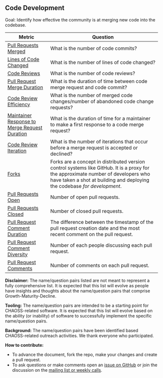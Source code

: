 ## Code Development

Goal: Identify how effective the community is at merging new code into the codebase.

Metric | Question
--- | ---
[Pull Requests Merged](../../metrics/pull-requests-merged.md) | What is the number of code commits?
[Lines of Code Changed](../../metrics/code-lines-of-code-changed.md) | What is the number of lines of code changed?
[Code Reviews](../../metrics/pull-requests-code-reviews.md) | What is the number of code reviews?
[Pull Request Merge Duration](../../metrics/pull-requests-merge-duration.md) | What is the duration of time between code merge request and code commit?
[Code Review Efficiency](../../metrics/pull-requests-code-reviews-efficiency.md) | What is the number of merged code changes/number of abandoned code change requests?
[Maintainer Response to Merge Request Duration](../../metrics/pull-requests-maintainer-response-duration.md) | What is the duration of time for a maintainer to make a first response to a code merge request?
[Code Review Iteration](../../metrics/pull-requests-code-reviews-iteration.md) | What is the number of iterations that occur before a merge request is accepted or declined?
[Forks](../../metrics/forks.md) | Forks are a concept in distributed version control systems like GitHub. It is a proxy for the approximate number of developers who have taken a shot at building and deploying the codebase *for development*.
[Pull Requests Open](../../metrics/pull-requests-open.md) | Number of open pull requests.
[Pull Requests Closed](../../metrics/pull-requests-closed.md) | Number of closed pull requests.
[Pull Request Comment Duration](../../metrics/pull-requests-comment-duration.md) | The difference between the timestamp of the pull request creation date and the most recent comment on the pull request.
[Pull Request Comment Diversity](../../metrics/pull-requests-participants.md) | Number of each people discussing each pull request.
[Pull Request Comments](../../metrics/pull-requests-comments.md) | Number of comments on each pull request.

**Disclaimer:**
The name/question pairs listed are not meant to represent a fully comprehensive list. It is expected that this list will evolve as people have insights and thoughts about the name/question pairs that comprise Growth-Maturity-Decline.

**Tooling:**
The name/question pairs are intended to be a starting point for CHAOSS-related software. It is expected that this list will evolve based on the ability (or inability) of software to successfully implement the specific name/question pairs.

**Background:**
The name/question pairs have been identified based CHAOSS-related outreach activities. We thank everyone who participated.

**How to contribute:**
- To advance the document, fork the repo, make your changes and create a pull request.
- To ask questions or make comments open an [issue on GitHub][issue] or join the discussion on the [mailing list or weekly calls](https://chaoss.community/participate/).

[issue]: https://github.com/chaoss/wg-gmd/issues
